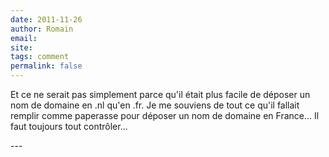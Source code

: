 ```yaml
---
date: 2011-11-26
author: Romain
email: 
site: 
tags: comment
permalink: false
---
```


<p>Et ce ne serait pas simplement parce qu'il était plus facile de déposer un nom de domaine en .nl qu'en .fr. Je me souviens de tout ce qu'il fallait remplir comme paperasse pour déposer un nom de domaine en France... Il faut toujours tout contrôler... </p>
---